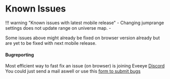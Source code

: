 # Known Issues
!!! warning "Known issues with latest mobile release"
    - Changing jumprange settings does not update range on universe map.
    - 

Some issues above might already be fixed on browser version already but are yet to be fixed with next mobile release.    

#### Bugreporting

Most efficient way to fast fix an issue (on browser) is joining Eveeye <a href="https://discord.gg/m3Bm2Rjuk7">Discord</a><br>
You could just <a href="mailto:risingson@eveeye.com" style="text-decoration:none;pointer-events:all"><span class="help_links">send a mail</span></a>  aswell or use this [form to submit bugs](https://feedback.userreport.com/7ab42bbb-8bf8-4955-9573-c0b1213b1ba7/#submit/bug) <br>

<!--stackedit_data:
eyJoaXN0b3J5IjpbMzY1MDI5NzgzXX0=
-->